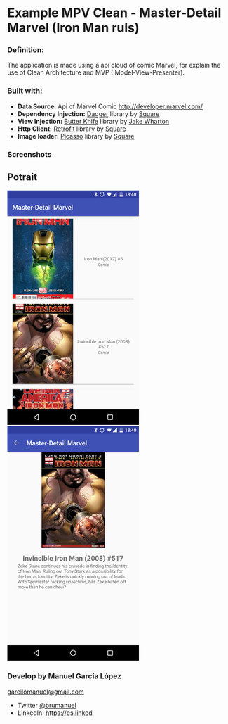 # Example MPV Clean - Master-Detail Marvel (Iron Man ruls)
### Definition:
The application is made using a api cloud of comic Marvel, for explain the use of Clean Architecture and MVP ( Model-View-Presenter).

### Built with:
- **Data Source**: Api of Marvel Comic http://developer.marvel.com/
- **Dependency Injection:** [Dagger](https://github.com/square/dagger) library by [Square](https://github.com/square)
- **View Injection:** [Butter Knife](https://github.com/JakeWharton/butterknife) library by [Jake Wharton](https://github.com/JakeWharton)
- **Http Client:** [Retrofit](https://github.com/square/retrofit) library by [Square](https://github.com/square)
- **Image loader:** [Picasso](http://square.github.io/picasso/) library by [Square](https://github.com/square)

### Screenshots
## Potrait
![alt text](https://raw.githubusercontent.com/Brumanuel/Master-Detail-Marvel/master/art/screen1.jpg "")
![alt text](https://raw.githubusercontent.com/Brumanuel/Master-Detail-Marvel/master/art/screen2.jpg "")

### Develop by Manuel García López
[garcilomanuel@gmail.com](mailto:garcilomanuel@gmail.com)
- Twitter [@brumanuel](https://twitter.com/Brumanuel)
- LinkedIn: https://es.linked